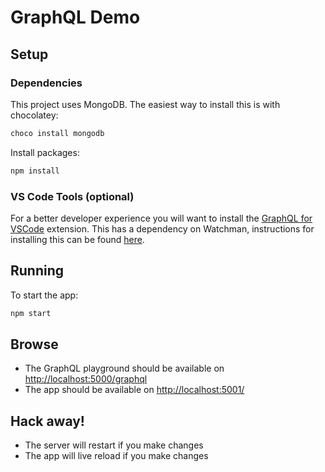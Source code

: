 # GraphQL Demo

## Setup

### Dependencies

This project uses MongoDB.  The easiest way to install this is with chocolatey:

```cmd
choco install mongodb

```

Install packages:

```cmd
npm install
```

### VS Code Tools (optional)

For a better developer experience you will want to install the [GraphQL for VSCode](https://marketplace.visualstudio.com/items?itemName=kumar-harsh.graphql-for-vscode) extension.  This has a dependency on Watchman, instructions for installing this can be found [here](https://facebook.github.io/watchman/docs/install.html#binary-downloads-for-linux-macos-and-windows-beta).

## Running

To start the app:

```cmd
npm start
```

## Browse

- The GraphQL playground should be available on [http://localhost:5000/graphql](http://localhost:5000/graphql)
- The app should be available on [http://localhost:5001/](http://localhost:5001/)

## Hack away!

- The server will restart if you make changes
- The app will live reload if you make changes
